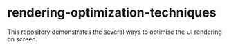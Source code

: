 # rendering-optimization-techniques
This repository demonstrates the several ways to optimise the UI rendering on screen.
